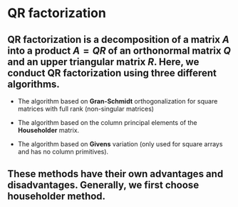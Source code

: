 # QR factorization 

## QR factorization is a decomposition of a matrix $A$ into a product $A = QR$ of an orthonormal matrix $Q$ and an upper triangular matrix $R$. Here, we conduct QR factorization using three different algorithms.

- The algorithm based on **Gran-Schmidt** orthogonalization for square matrices with full rank (non-singular matrices)

- The algorithm based on the column principal elements of the **Householder** matrix.

- The algorithm based on **Givens** variation (only used for square arrays and has no column primitives).

## These methods have their own advantages and disadvantages. Generally, we first choose householder method.
